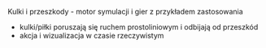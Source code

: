 Kulki i przeszkody - motor symulacji i gier z przykładem zastosowania

- kulki/piłki poruszają się ruchem prostoliniowym i odbijają od przeszkód
- akcja i wizualizacja w czasie rzeczywistym